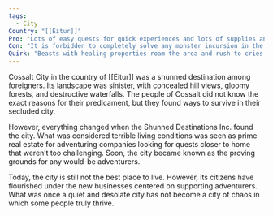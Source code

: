 ```yaml
---
tags:
  - City
Country: "[[Eitur]]"
Pro: "Lots of easy quests for quick experiences and lots of supplies and healing at the ready"
Con: "It is forbidden to completely solve any monster incursion in the area"
Quirk: "Beasts with healing properties roam the area and rush to cries of help"
---
```

Cossalt City in the country of [[Eitur]] was a shunned destination among foreigners. Its landscape was sinister, with concealed hill views, gloomy forests, and destructive waterfalls. The people of Cossalt did not know the exact reasons for their predicament, but they found ways to survive in their secluded city. 

However, everything changed when the Shunned Destinations Inc. found the city. What was considered terrible living conditions was seen as prime real estate for adventuring companies looking for quests closer to home that weren’t too challenging. Soon, the city became known as the proving grounds for any would-be adventurers. 

Today, the city is still not the best place to live. However, its citizens have flourished under the new businesses centered on supporting adventurers. What was once a quiet and desolate city has not become a city of chaos in which some people truly thrive.